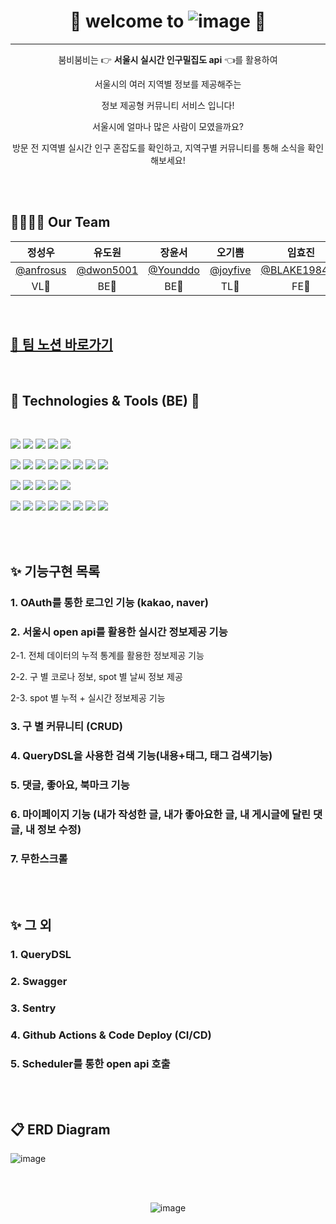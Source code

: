 
<div align=center>

# 👀 welcome to ![image](https://user-images.githubusercontent.com/99253403/203619462-fcef5c78-16ad-4dc7-8a57-46dade14ab80.png) 👀

---

붐비붐비는 👉 **서울시 실시간 인구밀집도 api** 👈를 활용하여 

서울시의 여러 지역별 정보를 제공해주는 

정보 제공형 커뮤니티 서비스 입니다!

서울시에 얼마나 많은 사람이 모였을까요?

방문 전 지역별 실시간 인구 혼잡도를 확인하고, 지역구별 커뮤니티를 통해 소식을 확인해보세요!

</div>

<br><br>

## 👨‍👩‍👧‍👦 Our Team

|정성우|유도원|장윤서|오기쁨|임효진|이지혜|
|:---:|:---:|:---:|:---:|:---:|:---:|
|[@anfrosus](https://github.com/anfrosus)|[@dwon5001](https://github.com/dwon5001)|[@Younddo](https://github.com/Younddo)|[@joyfive](https://github.com/joyfive)|[@BLAKE198492](https://github.com/BLAKE198492)|aksjdffg@naver.com|
|VL💛|BE💛|BE💛|TL💚|FE💚|DS💙|

<br>

## [👊 팀 노션 바로가기](https://joyfive.notion.site/C-4-SA-9407bb7a0897420782b957a25036b092)

<br>

## 📝 Technologies & Tools (BE) 📝

<br>
 
<img src="https://img.shields.io/badge/Spring-6DB33F?style=for-the-badge&logo=spring&logoColor=white"/>  <img src="https://img.shields.io/badge/SpringSecurity-6DB33F?style=for-the-badge&logo=SpringSecurity&logoColor=white"/>  <img src="https://img.shields.io/badge/SpringBoot-6DB33F?style=for-the-badge&logo=springboot&logoColor=white"/>   <img src="https://img.shields.io/badge/github-181717?style=for-the-badge&logo=github&logoColor=white"/>  <img src="https://img.shields.io/badge/CODEDEPLOY-181717?style=for-the-badge"/>  

<img src="https://img.shields.io/badge/git-F05032?style=for-the-badge&logo=git&logoColor=white"/> <img src="https://img.shields.io/badge/GithubActions-2088FF?style=for-the-badge&logo=githubactions&logoColor=white"/>  <img src="https://img.shields.io/badge/java-007396?style=for-the-badge&logo=java&logoColor=white">  <img src="https://img.shields.io/badge/JSONWebToken-000000?style=for-the-badge&logo=JSONWebTokens&logoColor=white"/>  <img src="https://img.shields.io/badge/Gradle-02303A?style=for-the-badge&logo=Gradle&logoColor=white"/>  <img src="https://img.shields.io/badge/IntelliJIDEA-000000?style=for-the-badge&logo=IntelliJIDEA&logoColor=white"/>  <img src="https://img.shields.io/badge/Postman-FF6C37?style=for-the-badge&logo=Postman&logoColor=white"/>  <img src="https://img.shields.io/badge/Notion-000000?style=for-the-badge&logo=Notion&logoColor=white"/>

<img src="https://img.shields.io/badge/AmazonS3-569A31?style=for-the-badge&logo=AmazonS3&logoColor=white"/>  <img src="https://img.shields.io/badge/AmazonEC2-FF9900?style=for-the-badge&logo=AmazonEC2&logoColor=white"/>  <img src="https://img.shields.io/badge/AmazonRDS-527FFF?style=for-the-badge&logo=AmazonRDS&logoColor=white"/>  <img src="https://img.shields.io/badge/MySQL-4479A1?style=for-the-badge&logo=MySQL&logoColor=white"/>  <img src="https://img.shields.io/badge/Ubuntu-E95420?style=for-the-badge&logo=Ubuntu&logoColor=white"/>

<img src="https://img.shields.io/badge/Swagger-85EA2D?style=for-the-badge&logo=swagger&logoColor=black"/>  <img src="https://img.shields.io/badge/Docker-2496ED?style=for-the-badge&logo=docker&logoColor=white"/>  <img src="https://img.shields.io/badge/Sentry-362D59?style=for-the-badge&logo=sentry&logoColor=white"/>  <img src="https://img.shields.io/badge/JiraSoftware-0052CC?style=for-the-badge&logo=jirasoftware&logoColor=white"/>  <img src="https://img.shields.io/badge/Slack-4A154B?style=for-the-badge&logo=slack&logoColor=white"/>  <img src="https://img.shields.io/badge/NGINX-009639?style=for-the-badge&logo=nginx&logoColor=white"/>  <img src="https://img.shields.io/badge/LINUX-FCC624?style=for-the-badge&logo=linux&logoColor=black"/>  <img src="https://img.shields.io/badge/Figma-F24E1E?style=for-the-badge&logo=figma&logoColor=white"/>

<br><br>

## ✨ 기능구현 목록

### 1. OAuth를 통한 로그인 기능 (kakao, naver)
### 2. 서울시 open api를 활용한 실시간 정보제공 기능
 2-1. 전체 데이터의 누적 통계를 활용한 정보제공 기능
 
 2-2. 구 별 코로나 정보, spot 별 날씨 정보 제공
 
 2-3. spot 별 누적 + 실시간 정보제공 기능
 
### 3. 구 별 커뮤니티 (CRUD)

### 4. QueryDSL을 사용한 검색 기능(내용+태그, 태그 검색기능)

### 5. 댓글, 좋아요, 북마크 기능

### 6. 마이페이지 기능 (내가 작성한 글, 내가 좋아요한 글, 내 게시글에 달린 댓글, 내 정보 수정)

### 7. 무한스크롤

<br><br>

## ✨ 그 외

### 1. QueryDSL

### 2. Swagger

### 3. Sentry

### 4. Github Actions & Code Deploy (CI/CD)

### 5. Scheduler를 통한 open api 호출


<br><br>

## 📋 ERD Diagram

![image](https://user-images.githubusercontent.com/99253403/203620279-59ac79b0-edc5-4d9e-b40b-56df55a60a49.png)


<br><br>


<div align=center>

![image](https://user-images.githubusercontent.com/99253403/203619879-c68ee5ad-b7c6-496c-a0ca-d72fd19fafd2.png)


</div>
